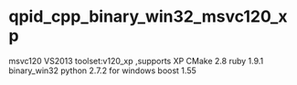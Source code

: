 qpid_cpp_binary_win32_msvc120_xp
================================

msvc120 VS2013 toolset:v120_xp ,supports XP
CMake 2.8
ruby 1.9.1 binary_win32
python 2.7.2 for windows
boost 1.55
